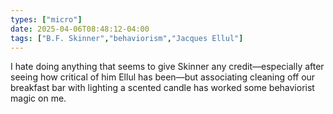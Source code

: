 ```yaml
---
types: ["micro"]
date: 2025-04-06T08:48:12-04:00
tags: ["B.F. Skinner","behaviorism","Jacques Ellul"]
---
```

I hate doing anything that seems to give Skinner any credit—especially after seeing how critical of him Ellul has been—but associating cleaning off our breakfast bar with lighting a scented candle has worked some behaviorist magic on me.